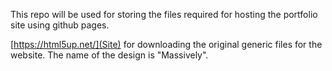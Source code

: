 This repo will be used for storing the files required for hosting the portfolio site using github pages.

[https://html5up.net/](Site) for downloading the original generic files for the website.
The name of the design is "Massively".